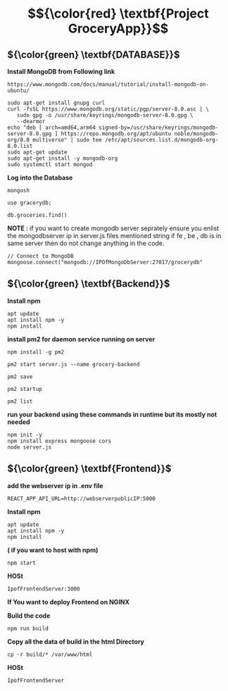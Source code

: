 # $${\color{red} \textbf{Project GroceryApp}}$$

## ${\color{green} \textbf{DATABASE}}$

**Install MongoDB from Following link**
```
https://www.mongodb.com/docs/manual/tutorial/install-mongodb-on-ubuntu/
```
```
sudo apt-get install gnupg curl
curl -fsSL https://www.mongodb.org/static/pgp/server-8.0.asc | \
   sudo gpg -o /usr/share/keyrings/mongodb-server-8.0.gpg \
   --dearmor
echo "deb [ arch=amd64,arm64 signed-by=/usr/share/keyrings/mongodb-server-8.0.gpg ] https://repo.mongodb.org/apt/ubuntu noble/mongodb-org/8.0 multiverse" | sudo tee /etc/apt/sources.list.d/mongodb-org-8.0.list
sudo apt-get update
sudo apt-get install -y mongodb-org
sudo systemctl start mongod
```
**Log into the Database**
```
mongosh
```
```
use gracerydb;
```
```
db.groceries.find()
```
**NOTE :** if you want to create mongodb server seprately ensure you enlist the mongodbserver ip in server.js files mentioned string if fe , be , db is in same server then do not change anything in the code.

```
// Connect to MongoDB
mongoose.connect("mongodb://IPOfMongoDbServer:27017/grocerydb"
```

## ${\color{green} \textbf{Backend}}$

**Install npm**
```
apt update
apt install npm -y
npm install
```

**install pm2 for daemon service running on server**
```
npm install -g pm2
```
```
pm2 start server.js --name grocery-backend
```
```
pm2 save
```
```
pm2 startup
```
```
pm2 list
```

**run your backend using these commands in runtime but its mostly not needed**
```
npm init -y
npm install express mongoose cors 
node server.js
```

## ${\color{green} \textbf{Frontend}}$
**add the webserver ip in .env file**
```
REACT_APP_API_URL=http://webserverpublicIP:5000
```
**Install npm**
```
apt update
apt install npm -y
npm install 
```
**( if you want to host with npm)**
```
npm start
```
**HOSt**
```
IpofFrontendServer:3000
```
**If You want to deploy Frontend on NGINX**

**Build the code**
```
npm run build
```
**Copy all the data of build in the html Directory**
```
cp -r build/* /var/www/html
```

**HOSt**
```
IpofFrontendServer
```
